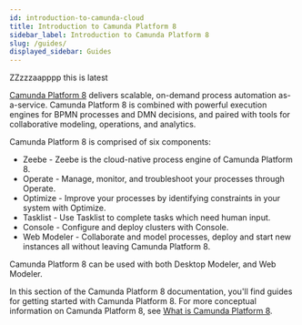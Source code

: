 ```yaml
---
id: introduction-to-camunda-cloud
title: Introduction to Camunda Platform 8
sidebar_label: Introduction to Camunda Platform 8
slug: /guides/
displayed_sidebar: Guides
---
```


ZZzzzaapppp this is latest

[Camunda Platform 8](https://camunda.io) delivers scalable, on-demand process automation as-a-service. Camunda Platform 8 is combined with powerful execution engines for BPMN processes and DMN decisions, and paired with tools for collaborative modeling, operations, and analytics.

Camunda Platform 8 is comprised of six components:

* Zeebe - Zeebe is the cloud-native process engine of Camunda Platform 8.
* Operate - Manage, monitor, and troubleshoot your processes through Operate.
* Optimize - Improve your processes by identifying constraints in your system with Optimize.
* Tasklist - Use Tasklist to complete tasks which need human input.
* Console - Configure and deploy clusters with Console.
* Web Modeler - Collaborate and model processes, deploy and start new instances all without leaving Camunda Platform 8.

Camunda Platform 8 can be used with both Desktop Modeler, and Web Modeler.

In this section of the Camunda Platform 8 documentation, you'll find guides for getting started with Camunda Platform 8. For more conceptual information on Camunda Platform 8, see [What is Camunda Platform 8](components/concepts/what-is-camunda-platform-8.md).